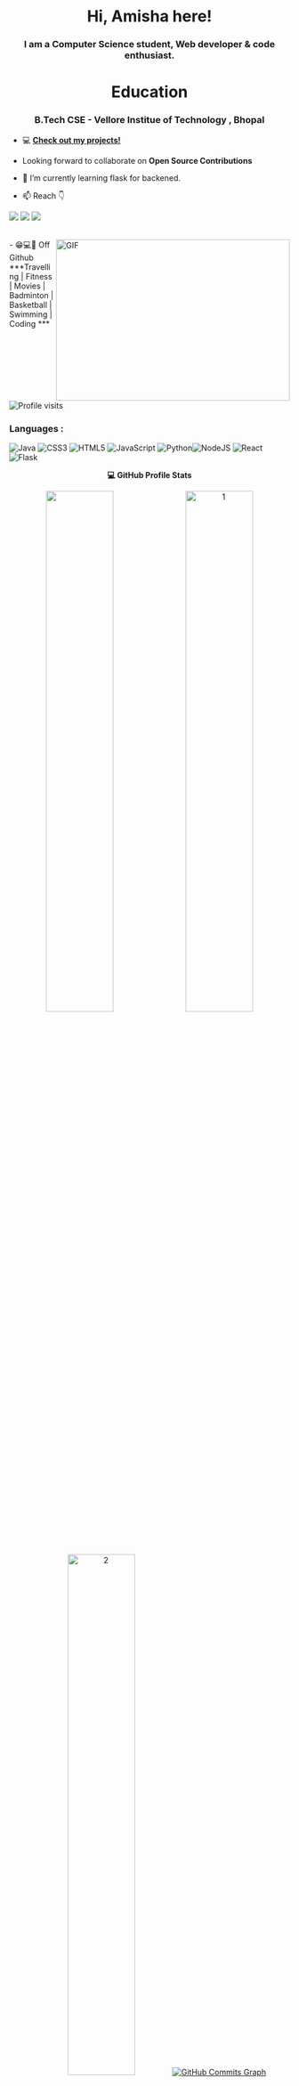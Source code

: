 <h1 align="center">Hi, Amisha here!</h1>
<h3 align="center">I am a Computer Science student, Web developer & code enthusiast.</h3>

<h1 align="center">Education</h1>
<h3 align="center">B.Tech CSE - Vellore Institue of Technology , Bhopal</h3>


- 💻 **[Check out my projects!](https://github.com/20BCE10496?tab=repositories)**

- Looking forward to collaborate on **Open Source Contributions**


- 🌱 I’m currently learning flask for backened.

- 📫 Reach 👇<br>

[![](https://img.shields.io/badge/-Amisha_Goyal-blue?style=for-the-badge&logo=Linkedin&logoColor=white&linkhttps://www.linkedin.com/in/amisha-goyal-458135233/)](https://www.linkedin.com/in/amisha-goyal-458135233/)
[![](https://img.shields.io/badge/-Amisha_Goyal_-purple?style=for-the-badge&logo=instagram&logoColor=white&link=https://https://www.instagram.com/amisha_goyal2805/)](https://www.instagram.com/amisha_goyal2805/)
[![](https://img.shields.io/badge/-20BCE10496-171515?style=for-the-badge&logo=github&logoColor=white)](https://github.com/20BCE10496)

<br />
<img align="right" alt="GIF" src="code.gif?raw=true" width="420" height="290" /> 
- 😁💻🔌 Off Github ***Travelling | Fitness | Movies | Badminton | Basketball | Swimming | Coding ***

![Profile visits](https://visitor-badge.laobi.icu/badge?page_id=harshit995)

### Languages :

![Java](https://img.shields.io/badge/-Java-black?style=for-the-badge&logo=Java)
![CSS3](https://img.shields.io/badge/css3-%231572B6.svg?style=for-the-badge&logo=css3&logoColor=white) ![HTML5](https://img.shields.io/badge/html5-%23E34F26.svg?style=for-the-badge&logo=html5&logoColor=white) ![JavaScript](https://img.shields.io/badge/javascript-%23323330.svg?style=for-the-badge&logo=javascript&logoColor=%23F7DF1E) ![Python](https://img.shields.io/badge/python-3670A0?style=for-the-badge&logo=python&logoColor=ffdd54)![NodeJS](https://img.shields.io/badge/node.js-6DA55F?style=for-the-badge&logo=node.js&logoColor=white) ![React](https://img.shields.io/badge/react-%2320232a.svg?style=for-the-badge&logo=react&logoColor=%2361DAFB) ![Flask](https://img.shields.io/badge/-Flask-E34F6?style=for-the-badge&logo=flask&logoColor=white)






<summary style="text-align : center"><b>💻 GitHub Profile Stats</b>
  <br/>
  <p align="center">
  <img width="49%" src="https://github-readme-stats.vercel.app/api?username=20BCE10496&show_icons=true&locale=en&count_private=true&hide_border=true&title_color=fff&text_color=ddd&icon_color=1CADFB&bg_color=0F2D3D&include_all_commits=true" />
     <tr><td><img  width="49%" src="https://github-readme-streak-stats.herokuapp.com/?user=20BCE10496&theme=tokyonight"  display=block width=100% height=auto alt="1" ></td></tr>
<!--   <img width="49%" src="https://github-readme-streak-stats.herokuapp.com?user=20BCE10496&hide_border=true&date_format=M%20j%5B%2C%20Y%5D&background=0F2D3D&stroke=1CADFB&ring=1CADFB&fire=1CADFB&currStreakNum=FFFFFF&sideNums=FFFFFF&currStreakLabel=1CADFB&border=DDDDDD00&sideLabels=DDDDDD&dates=CCCCCC" />
  </p> -->
 <td><img  width="49%" src="https://github-readme-stats.vercel.app/api/top-langs/?username=20BCE10496&theme=radical&layout=compact&hide=Jupyter%20Notebook"  display=block width=100% height=auto  alt="2" ></td>
    <a href="http://www.github.com/ruchitadas-18"><img src="https://github-readme-activity-graph.cyclic.app/graph?username=ruchitadas-18&bg_color=1c1917&color=ffffff&line=0891b2&point=ffffff&area_color=1c1917&area=true&hide_border=true&custom_title=GitHub%20Commits%20Graph" alt="GitHub Commits Graph" /></a>
    
  </summary>
<p align="center">
</p>
